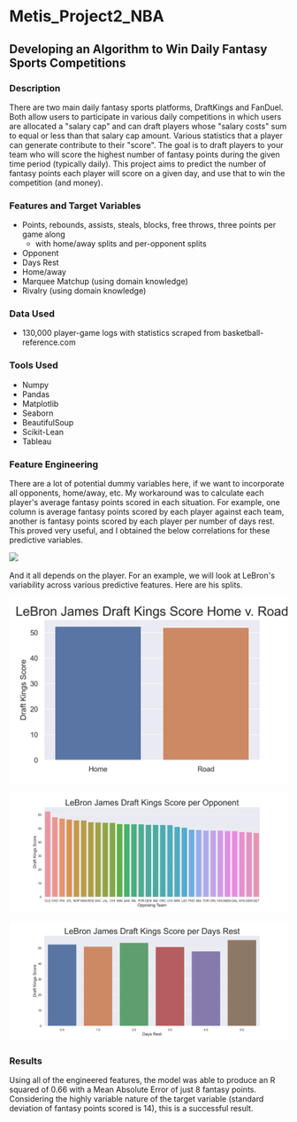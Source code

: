 # Metis_Project2_NBA
## Developing an Algorithm to Win Daily Fantasy Sports Competitions

### Description

There are two main daily fantasy sports platforms, DraftKings and FanDuel.  Both allow users to participate in various daily competitions in which users are allocated a "salary cap" and can draft players whose "salary costs" sum to equal or less than that salary cap amount.  Various statistics that a player can generate contribute to their "score".  The goal is to draft players to your team who will score the highest number of fantasy points during the given time period (typically daily). This project aims to predict the number of fantasy points each player will score on a given day, and use that to win the competition (and money).

### Features and Target Variables

- Points, rebounds, assists, steals, blocks, free throws, three points per game along 
	- with home/away splits and per-opponent splits
- Opponent
- Days Rest
- Home/away
- Marquee Matchup (using domain knowledge)
- Rivalry (using domain knowledge)

### Data Used

- 130,000 player-game logs with statistics scraped from basketball-reference.com

### Tools Used

- Numpy
- Pandas
- Matplotlib
- Seaborn
- BeautifulSoup
- Scikit-Lean
- Tableau

### Feature Engineering

There are a lot of potential dummy variables here, if we want to incorporate all opponents, home/away, etc.  My workaround was to calculate each player's average fantasy points scored in each situation.  For example, one column is average fantasy points scored by each player against each team, another is fantasy points scored by each player per number of days rest.  This proved very useful, and I obtained the below correlations for these predictive variables.

![](images/correlations.png)

And it all depends on the player.  For an example, we will look at LeBron's variability across various predictive features.  Here are his splits.

![](images/LeBron_James_away.png)

![](images/LeBron_James_opp.png)

![](images/LeBron_James_rest.png)

### Results

Using all of the engineered features, the model was able to produce an R squared of 0.66 with a Mean Absolute Error of just 8 fantasy points.  Considering the highly variable nature of the target variable (standard deviation of fantasy points scored is 14), this is a successful result.
